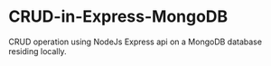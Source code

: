 # CRUD-in-Express-MongoDB
CRUD operation using NodeJs Express api on a MongoDB database residing locally.
